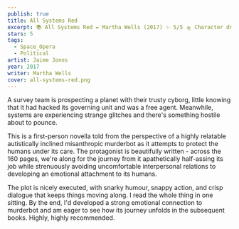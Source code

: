 ```yaml
---
publish: true
title: All Systems Red
excerpt: 📚 All Systems Red ✒️ Martha Wells (2017) ✨ 5/5 🛸 Character driven space opera 🖌️ Jaime Jones
stars: 5
tags:
  - Space_Opera
  - Political
artist: Jaime Jones
year: 2017
writer: Martha Wells
cover: all-systems-red.png
---
```

A survey team is prospecting a planet with their trusty cyborg, little knowing that it had hacked its governing unit and was a free agent. Meanwhile, systems are experiencing strange glitches and there's something hostile about to pounce.  
  
This is a first-person novella told from the perspective of a highly relatable autistically inclined misanthropic murderbot as it attempts to protect the humans under its care. The protagonist is beautifully written - across the 160 pages, we're along for the journey from it apathetically half-assing its job while strenuously avoiding uncomfortable interpersonal relations to developing an emotional attachment to its humans.  
  
The plot is nicely executed, with snarky humour, snappy action, and crisp dialogue that keeps things moving along. I read the whole thing in one sitting. By the end, I'd developed a strong emotional connection to murderbot and am eager to see how its journey unfolds in the subsequent books. Highly, highly recommended.